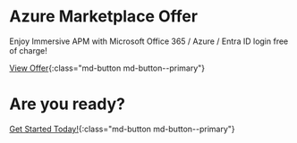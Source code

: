 # Azure Marketplace Offer 

Enjoy Immersive APM with Microsoft Office 365 / Azure / Entra ID login free of charge!

[View Offer](https://azuremarketplace.microsoft.com/en-us/marketplace/apps/immersivefusion.iapm001]){:class="md-button md-button--primary"}

# Are you ready?

[Get Started Today!](../../Getting-Started/index.md){:class="md-button md-button--primary"}